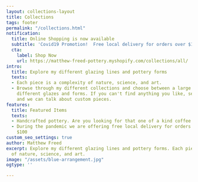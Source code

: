 ```yaml
---
layout: collections-layout
title: Collections
tags: footer
permalink: "/collections.html"
notification:
  title: Online Shopping is now available
  subtitle: 'Covid19 Promotion!  Free local delivery for orders over $150.  '
  cta:
    label: Shop Now
    url: https://matthew-freed-pottery.myshopify.com/collections/all/
intro:
  title: Explore my different glazing lines and pottery forms
  texts:
  - Each piece is a complexity of nature, science, and art.
  - Browse through my different collections and choose between a large variety of
    different glazes and forms. If you can't find anything you like, send me a message
    and we can talk about custom pieces.
features:
  title: Featured Items
  texts:
  - Handcrafted pottery. Are you looking for that one of a kind coffee mug?
  - During the pandemic we are offering free local delivery for orders greater than
    $100
custom_seo_settings: true
author: Matthew Freed
excerpt: Explore my different glazing lines and pottery forms. Each piece is a complexity
  of nature, science, and art.
image: "/assets/blue-arrangement.jpg"
ogtype: ''

---
```

